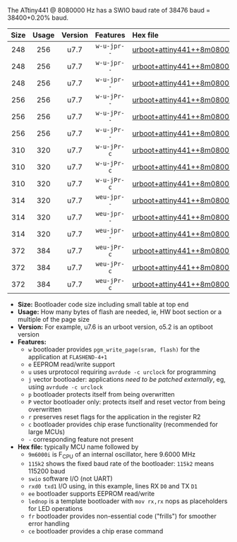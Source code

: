 The ATtiny441 @ 8080000 Hz has a SWIO baud rate of 38476 baud = 38400+0.20% baud.

|Size|Usage|Version|Features|Hex file|
|:-:|:-:|:-:|:-:|:--|
|248|256|u7.7|`w-u-jpr--`|[urboot+attiny441++8m0800i+++38k4_swio_rxa2_txa1_lednop.hex](https://raw.githubusercontent.com/stefanrueger/urboot.hex/main/mcus/attiny441/internal_oscillator/fint++8m0800_Hz/br+++38k4_bps/urboot+attiny441++8m0800i+++38k4_swio_rxa2_txa1_lednop.hex)|
|248|256|u7.7|`w-u-jpr--`|[urboot+attiny441++8m0800i+++38k4_swio_rxa4_txa5_lednop.hex](https://raw.githubusercontent.com/stefanrueger/urboot.hex/main/mcus/attiny441/internal_oscillator/fint++8m0800_Hz/br+++38k4_bps/urboot+attiny441++8m0800i+++38k4_swio_rxa4_txa5_lednop.hex)|
|248|256|u7.7|`w-u-jpr--`|[urboot+attiny441++8m0800i+++38k4_swio_rxb2_txa7_lednop.hex](https://raw.githubusercontent.com/stefanrueger/urboot.hex/main/mcus/attiny441/internal_oscillator/fint++8m0800_Hz/br+++38k4_bps/urboot+attiny441++8m0800i+++38k4_swio_rxb2_txa7_lednop.hex)|
|256|256|u7.7|`w-u-jPr--`|[urboot+attiny441++8m0800i+++38k4_swio_rxa2_txa1.hex](https://raw.githubusercontent.com/stefanrueger/urboot.hex/main/mcus/attiny441/internal_oscillator/fint++8m0800_Hz/br+++38k4_bps/urboot+attiny441++8m0800i+++38k4_swio_rxa2_txa1.hex)|
|256|256|u7.7|`w-u-jPr--`|[urboot+attiny441++8m0800i+++38k4_swio_rxa4_txa5.hex](https://raw.githubusercontent.com/stefanrueger/urboot.hex/main/mcus/attiny441/internal_oscillator/fint++8m0800_Hz/br+++38k4_bps/urboot+attiny441++8m0800i+++38k4_swio_rxa4_txa5.hex)|
|256|256|u7.7|`w-u-jPr--`|[urboot+attiny441++8m0800i+++38k4_swio_rxb2_txa7.hex](https://raw.githubusercontent.com/stefanrueger/urboot.hex/main/mcus/attiny441/internal_oscillator/fint++8m0800_Hz/br+++38k4_bps/urboot+attiny441++8m0800i+++38k4_swio_rxb2_txa7.hex)|
|310|320|u7.7|`w-u-jPr-c`|[urboot+attiny441++8m0800i+++38k4_swio_rxa2_txa1_lednop_fr_ce.hex](https://raw.githubusercontent.com/stefanrueger/urboot.hex/main/mcus/attiny441/internal_oscillator/fint++8m0800_Hz/br+++38k4_bps/urboot+attiny441++8m0800i+++38k4_swio_rxa2_txa1_lednop_fr_ce.hex)|
|310|320|u7.7|`w-u-jPr-c`|[urboot+attiny441++8m0800i+++38k4_swio_rxa4_txa5_lednop_fr_ce.hex](https://raw.githubusercontent.com/stefanrueger/urboot.hex/main/mcus/attiny441/internal_oscillator/fint++8m0800_Hz/br+++38k4_bps/urboot+attiny441++8m0800i+++38k4_swio_rxa4_txa5_lednop_fr_ce.hex)|
|310|320|u7.7|`w-u-jPr-c`|[urboot+attiny441++8m0800i+++38k4_swio_rxb2_txa7_lednop_fr_ce.hex](https://raw.githubusercontent.com/stefanrueger/urboot.hex/main/mcus/attiny441/internal_oscillator/fint++8m0800_Hz/br+++38k4_bps/urboot+attiny441++8m0800i+++38k4_swio_rxb2_txa7_lednop_fr_ce.hex)|
|314|320|u7.7|`weu-jpr--`|[urboot+attiny441++8m0800i+++38k4_swio_rxa2_txa1_ee_lednop.hex](https://raw.githubusercontent.com/stefanrueger/urboot.hex/main/mcus/attiny441/internal_oscillator/fint++8m0800_Hz/br+++38k4_bps/urboot+attiny441++8m0800i+++38k4_swio_rxa2_txa1_ee_lednop.hex)|
|314|320|u7.7|`weu-jpr--`|[urboot+attiny441++8m0800i+++38k4_swio_rxa4_txa5_ee_lednop.hex](https://raw.githubusercontent.com/stefanrueger/urboot.hex/main/mcus/attiny441/internal_oscillator/fint++8m0800_Hz/br+++38k4_bps/urboot+attiny441++8m0800i+++38k4_swio_rxa4_txa5_ee_lednop.hex)|
|314|320|u7.7|`weu-jpr--`|[urboot+attiny441++8m0800i+++38k4_swio_rxb2_txa7_ee_lednop.hex](https://raw.githubusercontent.com/stefanrueger/urboot.hex/main/mcus/attiny441/internal_oscillator/fint++8m0800_Hz/br+++38k4_bps/urboot+attiny441++8m0800i+++38k4_swio_rxb2_txa7_ee_lednop.hex)|
|372|384|u7.7|`weu-jPr-c`|[urboot+attiny441++8m0800i+++38k4_swio_rxa2_txa1_ee_lednop_fr_ce.hex](https://raw.githubusercontent.com/stefanrueger/urboot.hex/main/mcus/attiny441/internal_oscillator/fint++8m0800_Hz/br+++38k4_bps/urboot+attiny441++8m0800i+++38k4_swio_rxa2_txa1_ee_lednop_fr_ce.hex)|
|372|384|u7.7|`weu-jPr-c`|[urboot+attiny441++8m0800i+++38k4_swio_rxa4_txa5_ee_lednop_fr_ce.hex](https://raw.githubusercontent.com/stefanrueger/urboot.hex/main/mcus/attiny441/internal_oscillator/fint++8m0800_Hz/br+++38k4_bps/urboot+attiny441++8m0800i+++38k4_swio_rxa4_txa5_ee_lednop_fr_ce.hex)|
|372|384|u7.7|`weu-jPr-c`|[urboot+attiny441++8m0800i+++38k4_swio_rxb2_txa7_ee_lednop_fr_ce.hex](https://raw.githubusercontent.com/stefanrueger/urboot.hex/main/mcus/attiny441/internal_oscillator/fint++8m0800_Hz/br+++38k4_bps/urboot+attiny441++8m0800i+++38k4_swio_rxb2_txa7_ee_lednop_fr_ce.hex)|

- **Size:** Bootloader code size including small table at top end
- **Usage:** How many bytes of flash are needed, ie, HW boot section or a multiple of the page size
- **Version:** For example, u7.6 is an urboot version, o5.2 is an optiboot version
- **Features:**
  + `w` bootloader provides `pgm_write_page(sram, flash)` for the application at `FLASHEND-4+1`
  + `e` EEPROM read/write support
  + `u` uses urprotocol requiring `avrdude -c urclock` for programming
  + `j` vector bootloader: applications *need to be patched externally*, eg, using `avrdude -c urclock`
  + `p` bootloader protects itself from being overwritten
  + `P` vector bootloader only: protects itself and reset vector from being overwritten
  + `r` preserves reset flags for the application in the register R2
  + `c` bootloader provides chip erase functionality (recommended for large MCUs)
  + `-` corresponding feature not present
- **Hex file:** typically MCU name followed by
  + `9m6000i` is F<sub>CPU</sub> of an internal oscillator, here 9.6000 MHz
  + `115k2` shows the fixed baud rate of the bootloader: `115k2` means 115200 baud
  + `swio` software I/O (not UART)
  + `rxd0 txd1` I/O using, in this example, lines RX `D0` and TX `D1`
  + `ee` bootloader supports EEPROM read/write
  + `lednop` is a template bootloader with `mov rx,rx` nops as placeholders for LED operations
  + `fr` bootloader provides non-essential code ("frills") for smoother error handling
  + `ce` bootloader provides a chip erase command
